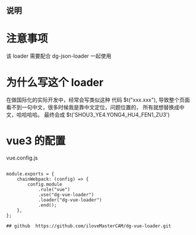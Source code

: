 ## 说明

# 注意事项

该 loader 需要配合 dg-json-loader 一起使用

# 为什么写这个 loader

在做国际化的实际开发中，经常会写类似这种 代码 $t("xxx.xxx"), 导致整个页面看不到一句中文，很多时候我是靠中文定位，问题位置的，
所有就想替换成中文，哈哈哈哈。
最终会成 $t('SHOU3_YE4.YONG4_HU4_FEN1_ZU3')

# vue3 的配置

vue.config.js

```

module.exports = {
	chainWebpack: (config) => {
		config.module
			.rule("vue")
			.use("dg-vue-loader")
			.loader("dg-vue-loader")
			.end();
	},
};

## github  https://github.com/iloveMasterCAM/dg-vue-loader.git



```
